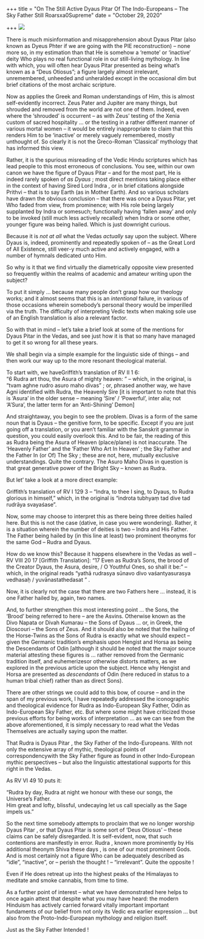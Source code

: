 +++
title = "On The Still Active Dyaus Pitar Of The Indo-Europeans – The Sky Father Still Roarsxa0Supreme"
date = "October 29, 2020"

+++
![](https://aryaakasha.files.wordpress.com/2020/10/5f332716df47405df6e36c0b65b99eda.jpg?w=724)

There is much misinformation and misapprehension about Dyaus Pitar (also
known as Dyeus Phter if we are going with the PIE reconstruction) – none
more so, in my estimation than that He is somehow a ‘remote’ or
‘inactive’ deity Who plays no real functional role in our still-living
mythology. In line with which, you will often hear Dyaus Pitar presented
as being what’s known as a “Deus Otiosus”; a figure largely almost
irrelevant, unremembered, unheeded and unheralded except in the
occasional dim but brief citations of the most archaic scripture.

Now as applies the Greek and Roman understandings of Him, this is almost
self-evidently incorrect. Zeus Pater and Jupiter are many things, but
shrouded and removed from the world are not one of them. Indeed, even
where the ‘shrouded’ is occurrent – as with Zeus’ testing of the Xenia
custom of sacred hospitality … or the testing in a rather different
manner of various mortal women – it would be entirely inappropriate to
claim that this renders Him to be ‘inactive’ or merely vaguely
remembered, mostly unthought of. So clearly it is not the Greco-Roman
‘Classical’ mythology that has informed this view.

Rather, it is the spurious misreading of the Vedic Hindu scriptures
which has lead people to this most erroneous of conclusions. You see,
within our own canon we have the figure of Dyaus Pitar – and for the
most part, He is indeed rarely spoken of *as Dyaus* ; most direct
mentions taking place either in the context of having Sired Lord Indra ,
or in brief citations alongside Prithvi – that is to say Earth (as in
Mother Earth). And so various scholars have drawn the obvious conclusion
– that there was once a Dyaus Pitar, yet Who faded from view, from
prominence; with His role being largely supplanted by Indra or somesuch;
functionally having ‘fallen away’ and only to be invoked (still much
less actively recalled) when Indra or some other, younger figure was
being hailed. Which is just downright curious.

Because it is *not at all* what the Vedas *actually* say upon the
subject. Where Dyaus is, indeed, prominently and repeatedly spoken of –
as the Great Lord of All Existence, still veer-y much active and
actively engaged, with a number of hymnals dedicated unto Him.

So why is it that we find virtually the diametrically opposite view
presented so frequently within the realms of academic and amateur
writing upon the subject?

To put it simply … because many people don’t grasp how our theology
works; and it almost seems that this is an *intentional* failure, in
various of those occasions wherein somebody’s personal theory would be
imperilled via the truth. The difficulty of interpreting Vedic texts
when making sole use of an English translation is also a relevant
factor.

So with that in mind – let’s take a brief look at some of the mentions
for Dyaus Pitar in the Vedas, and see just how it is that so many have
managed to get it so wrong for all these years.

We shall begin via a simple example for the linguistic side of things –
and then work our way up to the more resonant theological material.

To start with, we haveGriffith’s translation of RV II 1 6:  
“6 Rudra art thou, the Asura of mighty heaven: ” – which, in the
original, is “tvam aghne rudro asuro maho divas” ; or, phrased another
way, we have Agni identified with Rudra, the Heavenly Sire \[it is
important to note that this is ‘Asura’ in the older sense – meaning
‘Sire’ / ‘Powerful’, inter alia; not ‘A’Sura’, the latter term for an
‘Anti-Shining’ Demon\]

And straightaway, you begin to see the problem. Divas is a form of the
same noun that is Dyaus – the genitive form, to be specific. Except if
you are just going off a translation, or you aren’t familiar with the
Sanskrit grammar in question, you could easily overlook this. And to be
fair, the reading of this as Rudra being the Asura of Heaven
(place/plane) is not inaccurate. The ‘Heavenly Father’ and the ‘Father
Who Art In Heaven’ ; the Sky Father and the Father In (or Of) The Sky ;
these are not, here, mutually exclusive understandings. Quite the
contrary. The Asuro Maho Divas in question is that great generative
power of the Bright Sky – known as Rudra.

But let’ take a look at a more direct example:

Griffith’s translation of RV I 129 3 – “Indra, to thee I sing, to Dyaus,
to Rudra glorious in himself,” which, in the original is “indrota
tubhyaṃ tad dive tad rudrāya svayaśase”.

Now, some may choose to interpret this as there being three deities
hailed here. But this is not the case (dative, in case you were
wondering). Rather, it is a situation wherein the number of deities is
two – Indra and His Father. The Father being hailed by (in this line at
least) two prominent theonyms for the same God – Rudra and Dyaus.

How do we know this? Because it happens elsewhere in the Vedas as well –
RV VIII 20 17 \[Griffith Translation\]: “17 Even as Rudra’s Sons, the
brood of the Creator Dyaus, the Asura, desire, / O Youthful Ones, so
shall it be:” – which, in the original reads “yathā rudrasya sūnavo divo
vaśantyasurasya vedhasaḥ / yuvānastathedasat ” .

Now, it is clearly not the case that there are two Fathers here …
instead, it is one Father hailed by, again, two names.

And, to further strengthen this most interesting point … the Sons, the
‘Brood’ being referred to here – are the Asvins. Otherwise known as the
Divo Napata or Divah Kumarau – the Sons of Dyaus … or, in Greek, the
Dioscouri – the Sons of Zeus. And it should also be noted that the
hailing of the Horse-Twins as the Sons of Rudra is exactly what we
should expect – given the Germanic tradition’s emphasis upon Hengist and
Horsa as being the Descendants of Odin \[although it should be noted
that the major source material attesting these figures is … rather
removed from the Germanic tradition itself, and euhemerizesor otherwise
distorts matters, as we explored in the previous article upon the
subject. Hence why Hengist and Horsa are presented as *descendants* of
Odin (here reduced in status to a human tribal chief) rather than as
direct Sons).

There are other strings we could add to this bow, of course – and in the
span of my previous work, I have repeatedly addressed the iconographic
and theological evidence for Rudra as Indo-European Sky Father, Odin as
Indo-European Sky Father, etc. But where some might have criticized
those previous efforts for being works of interpretation … as we can see
from the above aforementioned, it is simply necessary to read what the
Vedas Themselves are actually saying upon the matter.

That Rudra is Dyaus Pitar , the Sky Father of the Indo-Europeans. With
not only the extensive array of mythic, theological points of
correspondencywith the Sky Father figure as found in other
Indo-European mythic perspectives – but also the linguistic
attestational supports for this right in the Vedas.

As RV VI 49 10 puts it:

“Rudra by day, Rudra at night we honour with these our songs, the
Universe’s Father.  
Him great and lofty, blissful, undecaying let us call specially as the
Sage impels us.”

So the next time somebody attempts to proclaim that we no longer worship
Dyaus Pitar , or that Dyaus Pitar is some sort of ‘Deus Otiosus’ – these
claims can be safely disregarded. It is self-evident, now, that such
contentions are manifestly in error. Rudra , known more prominently by
His additional theonym Shiva these days , is one of our most prominent
Gods. And is most certainly not a figure Who can be adequately described
as “idle”, “inactive”, or – perish the thought ! – “irrelevant”. Quite
the opposite !

Even if He does retreat up into the highest peaks of the Himalayas to
meditate and smoke cannabis, from time to time.

As a further point of interest – what we have demonstrated here helps to
once again attest that despite what you may have heard: the modern
Hinduism has actively carried forward vitally important important
fundaments of our belief from not only its Vedic era earlier expression
… but also from the Proto-Indo-European mythology and religion itself.

Just as the Sky Father Intended !
